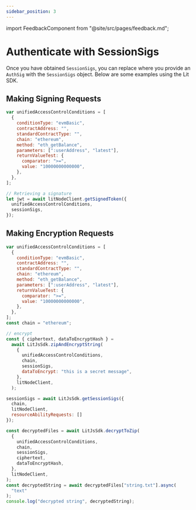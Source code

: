 ```yaml
---
sidebar_position: 3
---
```


import FeedbackComponent from "@site/src/pages/feedback.md";

# Authenticate with SessionSigs

Once you have obtained `SessionSigs`, you can replace where you provide an `AuthSig` with the `SessionSigs` object. Below are some examples using the Lit SDK.

## Making Signing Requests

```javascript
var unifiedAccessControlConditions = [
  {
    conditionType: "evmBasic",
    contractAddress: "",
    standardContractType: "",
    chain: "ethereum",
    method: "eth_getBalance",
    parameters: [":userAddress", "latest"],
    returnValueTest: {
      comparator: ">=",
      value: "10000000000000",
    },
  },
];

// Retrieving a signature
let jwt = await litNodeClient.getSignedToken({
  unifiedAccessControlConditions,
  sessionSigs,
});
```

## Making Encryption Requests

```javascript
var unifiedAccessControlConditions = [
  {
    conditionType: "evmBasic",
    contractAddress: "",
    standardContractType: "",
    chain: "ethereum",
    method: "eth_getBalance",
    parameters: [":userAddress", "latest"],
    returnValueTest: {
      comparator: ">=",
      value: "10000000000000",
    },
  },
];
const chain = "ethereum";

// encrypt
const { ciphertext, dataToEncryptHash } =
  await LitJsSdk.zipAndEncryptString(
    {
      unifiedAccessControlConditions,
      chain,
      sessionSigs,
      dataToEncrypt: "this is a secret message",
    },
    litNodeClient,  
  );

sessionSigs = await LitJsSdk.getSessionSigs({
  chain,
  litNodeClient,
  resourceAbilityRequests: []
});

const decryptedFiles = await LitJsSdk.decryptToZip(
  {
    unifiedAccessControlConditions,
    chain,
    sessionSigs,
    ciphertext,
    dataToEncryptHash,
  },
  litNodeClient,
);
const decryptedString = await decryptedFiles["string.txt"].async(
  "text"
);
console.log("decrypted string", decryptedString);
```
<FeedbackComponent/>
